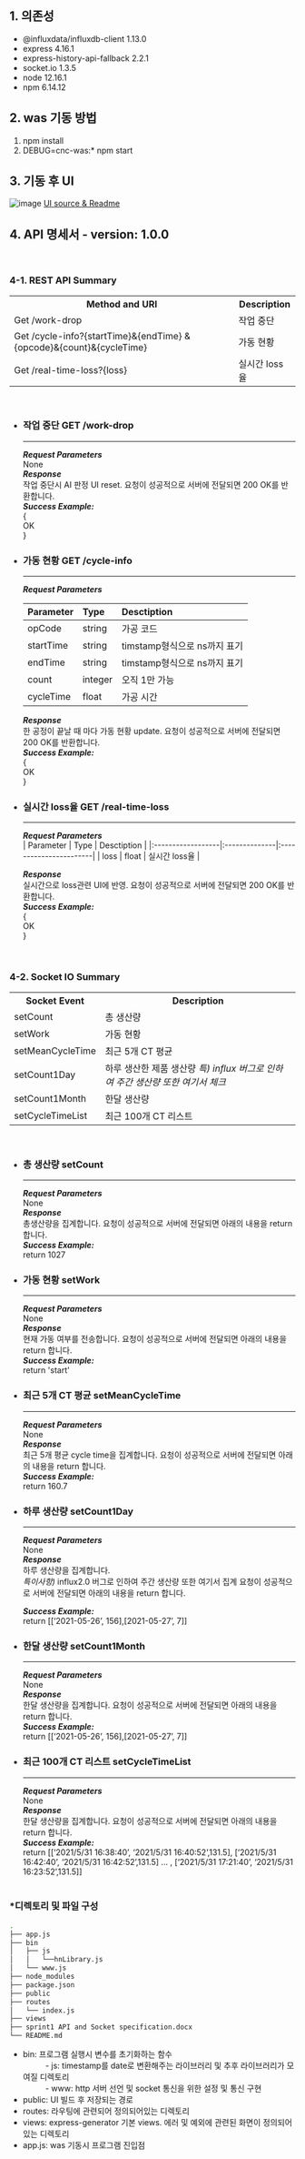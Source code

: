 ## 1. 의존성
* @influxdata/influxdb-client 1.13.0
* express 4.16.1
* express-history-api-fallback 2.2.1
* socket.io 1.3.5
* node 12.16.1
* npm 6.14.12 
## 2. was 기동 방법
1. npm install
2. DEBUG=cnc-was:* npm start
## 3. 기동 후 UI
![image](https://user-images.githubusercontent.com/33340094/120166343-706b4480-c237-11eb-9c4f-a90f2482d979.png)
[UI source & Readme](https://github.com/yeji3999/cncPrj/tree/sprint1)

## 4. API 명세서 - version: 1.0.0  
<br>
<h3>4-1. REST API Summary  </h3>
<table>
    <tr>
        <th>Method and URI</th>
        <th>Description</th>
    </tr>
    <tr>
        <td>Get /work-drop</td>
        <td>작업 중단</td>
    </tr>
    <tr>
        <td>Get /cycle-info?{startTime}&{endTime} &{opcode}&{count}&{cycleTime}</td>
        <td>가동 현황</td>
    </tr>
    <tr>
        <td>Get /real-time-loss?{loss}</td>
        <td>실시간 loss율</td>
    </tr>
</table>
<br/>

* ### 작업 중단 GET /work-drop
    ---

    ***Request Parameters***  
    None  
    ***Response***  
    작업 중단시 AI 판정 UI reset. 요청이 성공적으로 서버에 전달되면 200 OK를 반환합니다.  
    ***Success Example:***  
    {  
    OK  
    }  
* ### 가동 현황 GET /cycle-info</h3>
    ---

    ***Request Parameters***  

    |     Parameter    |     Type       |     Desctiption                       |
    |:------------------|:----------------|:---------------------------------------|
    |     opCode       |     string     |     가공 코드                         |
    |     startTime    |     string     |     timstamp형식으로 ns까지   표기    |
    |     endTime      |     string     |     timstamp형식으로 ns까지 표기      |
    |     count        |     integer    |     오직 1만 가능                     |
    |     cycleTime    |     float      |     가공 시간                         |  

    ***Response***  
    한 공정이 끝날 때 마다 가동 현황 update. 요청이 성공적으로 서버에 전달되면 200 OK를 반환합니다.  
    ***Success Example:***  
    {  
    OK  
    }  
* ### 실시간 loss율 GET /real-time-loss
    ---

    ***Request Parameters***  
    |     Parameter    |     Type     |     Desctiption       |
    |:------------------|:--------------|:-----------------------|
    |     loss         |     float    |      실시간 loss율    |  

    ***Response***  
    실시간으로 loss관련 UI에 반영. 요청이 성공적으로 서버에 전달되면 200 OK를 반환합니다.  
    ***Success Example:***  
    {  
    OK  
    }  
<br/>

### 4-2. Socket IO Summary

<table>
    <tr>
        <th>Socket Event</th><th>Description</th>
    </tr>
    <tr>
        <td>setCount</td>
        <td>총 생산량</td>
    </tr>
    <tr>
        <td>setWork</td>
        <td>가동 현황</td>
    </tr>
    <tr>
        <td>setMeanCycleTime</td>
        <td>최근 5개 CT 평균</td>
    </tr>
    <tr>
        <td>setCount1Day</td>
        <td>하루 생산한 제품 생산량 <I>특) influx 버그로 인하여 주간 생산량 또한 여기서 체크</I></td>
    </tr>
    <tr>
        <td>setCount1Month</td>
        <td>한달 생산량</td>
    </tr>
    <tr>
        <td>setCycleTimeList</td>
        <td>최근 100개 CT 리스트</td>
    </tr>
</table>
<br/>

* ### 총 생산량 setCount
     ---

    ***Request Parameters***  
    None  
    ***Response***  
    총생산량을 집계합니다. 요청이 성공적으로 서버에 전달되면 아래의 내용을 return 합니다.   
    ***Success Example:***  
    return 1027 
* ### 가동 현황 setWork
    ---

    ***Request Parameters***  
    None  
    ***Response***  
    현재 가동 여부를 전송합니다. 요청이 성공적으로 서버에 전달되면 아래의 내용을 return 합니다.   
    ***Success Example:***  
    return 'start' 
* ### 최근 5개 CT 평균 setMeanCycleTime
    ---

    ***Request Parameters***  
    None  
    ***Response***  
    최근 5개 평균 cycle time을 집계합니다. 요청이 성공적으로 서버에 전달되면 아래의 내용을 return 합니다.   
    ***Success Example:***  
    return 160.7 

* ### 하루 생산량 setCount1Day
    ---

    ***Request Parameters***  
    None  
    ***Response***  
    하루 생산량을 집계합니다.  
    *특이사항)* influx2.0 버그로 인하여 주간 생산량 또한 여기서 집계
    요청이 성공적으로 서버에 전달되면 아래의 내용을 return 합니다.

    ***Success Example:***  
    return [[‘2021-05-26’, 156],[2021-05-27’, 7]] 
* ### 한달 생산량 setCount1Month
    ---

    ***Request Parameters***  
    None  
    ***Response***  
    한달 생산량을 집계합니다. 요청이 성공적으로 서버에 전달되면 아래의 내용을 return 합니다.   
    ***Success Example:***  
    return [[‘2021-05-26’, 156],[2021-05-27’, 7]]
* ### 최근 100개 CT 리스트 setCycleTimeList
    ---

    ***Request Parameters***  
    None  
    ***Response***  
    한달 생산량을 집계합니다. 요청이 성공적으로 서버에 전달되면 아래의 내용을 return 합니다.  
    ***Success Example:***  
    return [[‘2021/5/31 16:38:40’, ‘2021/5/31 16:40:52’,131.5], [‘2021/5/31 16:42:40’, ‘2021/5/31 16:42:52’,131.5] … , [‘2021/5/31 17:21:40’, ‘2021/5/31 16:23:52’,131.5]] 
<br/><br/>

### *디렉토리 및 파일 구성

```bash
.
├── app.js
├── bin
│   ├── js
│   │   └──hnLibrary.js
│   └── www.js
├── node_modules
├── package.json
├── public
├── routes
│   └── index.js
├── views
├── sprint1 API and Socket specification.docx
└── README.md
```

* bin: 프로그램 실행시 변수를 초기화하는 함수<br>
&nbsp;&nbsp;&nbsp;&nbsp;&nbsp;&nbsp;&nbsp;&nbsp;&nbsp;&nbsp;- js: timestamp를 date로 변환해주는 라이브러리 및 추후 라이브러리가 모여질 디렉토리<br>
&nbsp;&nbsp;&nbsp;&nbsp;&nbsp;&nbsp;&nbsp;&nbsp;&nbsp;&nbsp;- www: http 서버 선언 및 socket 통신을 위한 설정 및 통신 구현<br>
* public: UI 빌드 후 저장되는 경로
* routes: 라우팅에 관련되어 정의되어있는 디렉토리
* views: express-generator 기본 views. 에러 및 예외에 관련된 화면이 정의되어있는 디렉토리
* app.js: was 기동시 프로그램 진입점

